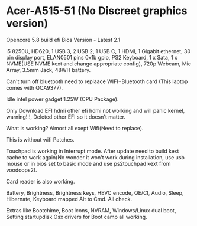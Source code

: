 # Acer-A515-51 (No Discreet graphics version)
Opencore 5.8 build efi
Bios Version - Latest 2.1

i5 8250U, HD620, 1 USB 3, 2 USB 2, 1 USB C, 1 HDMI, 1 Gigabit ethernet, 30 pin display port, ELAN0501 pins 0x1b gpio, PS2 Keyboard, 1 x Sata, 1 x NVME(USE NVME kext and change appropriate config), 720p Webcam, Mic Array, 3.5mm Jack, 48WH battery.

Can't turn off bluetooth need to replaace WIFI+Bluetooth card (This laptop comes with QCA9377).

Idle intel power gadget 1.25W (CPU Package).

Only Download EFI hdmi other efi hdmi not working and will panic kernel, warning!!!, Deleted other EFI so it doesn't matter.

What is working? Almost all exept Wifi(Need to replace).


This is without wifi Patches.


Touchpad is working in Interrupt mode. After update need to build kext cache to work again(No wonder it won't work during installation, use usb mouse or in bios set to basic mode and use ps2touchpad kext from voodoops2).


Card reader is also working.


Battery, Brightness, Brightness keys, HEVC encode, QE/CI, Audio, Sleep, Hibernate, Keyboard mapped Alt to Cmd. All check.


Extras like Bootchime, Boot icons, NVRAM,  Windows/Linux dual boot, Setting startupdisk Osx drivers for Boot camp all working.
